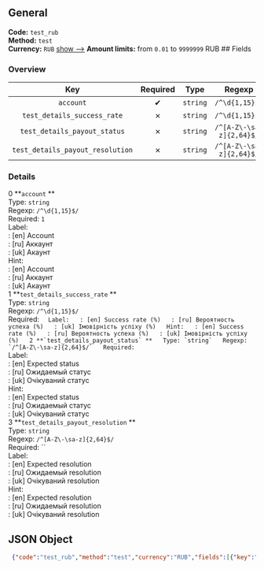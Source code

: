 ## General 
**Code:** `test_rub`  
**Method:** `test`  
**Currency:** `RUB` [show -->]() 
**Amount limits:** from `0.01`  to `9999999`  RUB ## Fields 
### Overview 
|Key|Required|Type|Regexp| 
|:---:|:---:|:---:|:---:| 
|`account` |✔ |`string` |`/^\d{1,15}$/` | 
|`test_details_success_rate` |✗ |`string` |`/^\d{1,15}$/` | 
|`test_details_payout_status` |✗ |`string` |`/^[A-Z\-\sa-z]{2,64}$/` | 
|`test_details_payout_resolution` |✗ |`string` |`/^[A-Z\-\sa-z]{2,64}$/` | 
 
### Details 
0 **`account` **  
Type: `string`  
Regexp: `/^\d{1,15}$/`  
Required: `1`  
Label:  
: [en] Account  
: [ru] Аккаунт  
: [uk] Акаунт  
Hint:  
: [en] Account  
: [ru] Аккаунт  
: [uk] Акаунт  
1 **`test_details_success_rate` **  
Type: `string`  
Regexp: `/^\d{1,15}$/`  
Required: ``  
Label:  
: [en] Success rate (%)  
: [ru] Вероятность успеха (%)  
: [uk] Імовірність успіху (%)  
Hint:  
: [en] Success rate (%)  
: [ru] Вероятность успеха (%)  
: [uk] Імовірність успіху (%)  
2 **`test_details_payout_status` **  
Type: `string`  
Regexp: `/^[A-Z\-\sa-z]{2,64}$/`  
Required: ``  
Label:  
: [en] Expected status  
: [ru] Ожидаемый статус  
: [uk] Очікуваний статус  
Hint:  
: [en] Expected status  
: [ru] Ожидаемый статус  
: [uk] Очікуваний статус  
3 **`test_details_payout_resolution` **  
Type: `string`  
Regexp: `/^[A-Z\-\sa-z]{2,64}$/`  
Required: ``  
Label:  
: [en] Expected resolution  
: [ru] Ожидаемый resolution  
: [uk] Очікуваний resolution  
Hint:  
: [en] Expected resolution  
: [ru] Ожидаемый resolution  
: [uk] Очікуваний resolution  
## JSON Object 
```json
 {"code":"test_rub","method":"test","currency":"RUB","fields":[{"key":"account","type":"string","method":"test","label":{"en":"Account","ru":"\u0410\u043a\u043a\u0430\u0443\u043d\u0442","uk":"\u0410\u043a\u0430\u0443\u043d\u0442"},"hint":{"en":"Account","ru":"\u0410\u043a\u043a\u0430\u0443\u043d\u0442","uk":"\u0410\u043a\u0430\u0443\u043d\u0442"},"regexp":"\/^\\d{1,15}$\/","required":true,"position":1},{"key":"test_details_success_rate","type":"string","label":{"en":"Success rate (%)","ru":"\u0412\u0435\u0440\u043e\u044f\u0442\u043d\u043e\u0441\u0442\u044c \u0443\u0441\u043f\u0435\u0445\u0430 (%)","uk":"\u0406\u043c\u043e\u0432\u0456\u0440\u043d\u0456\u0441\u0442\u044c \u0443\u0441\u043f\u0456\u0445\u0443 (%)"},"hint":{"en":"Success rate (%)","ru":"\u0412\u0435\u0440\u043e\u044f\u0442\u043d\u043e\u0441\u0442\u044c \u0443\u0441\u043f\u0435\u0445\u0430 (%)","uk":"\u0406\u043c\u043e\u0432\u0456\u0440\u043d\u0456\u0441\u0442\u044c \u0443\u0441\u043f\u0456\u0445\u0443 (%)"},"regexp":"\/^\\d{1,15}$\/","required":false,"position":2},{"key":"test_details_payout_status","type":"string","label":{"en":"Expected status","ru":"\u041e\u0436\u0438\u0434\u0430\u0435\u043c\u044b\u0439 \u0441\u0442\u0430\u0442\u0443\u0441","uk":"\u041e\u0447\u0456\u043a\u0443\u0432\u0430\u043d\u0438\u0439 \u0441\u0442\u0430\u0442\u0443\u0441"},"hint":{"en":"Expected status","ru":"\u041e\u0436\u0438\u0434\u0430\u0435\u043c\u044b\u0439 \u0441\u0442\u0430\u0442\u0443\u0441","uk":"\u041e\u0447\u0456\u043a\u0443\u0432\u0430\u043d\u0438\u0439 \u0441\u0442\u0430\u0442\u0443\u0441"},"regexp":"\/^[A-Z\\-\\sa-z]{2,64}$\/","required":false,"position":3},{"key":"test_details_payout_resolution","type":"string","label":{"en":"Expected resolution","ru":"\u041e\u0436\u0438\u0434\u0430\u0435\u043c\u044b\u0439 resolution","uk":"\u041e\u0447\u0456\u043a\u0443\u0432\u0430\u043d\u0438\u0439 resolution"},"hint":{"en":"Expected resolution","ru":"\u041e\u0436\u0438\u0434\u0430\u0435\u043c\u044b\u0439 resolution","uk":"\u041e\u0447\u0456\u043a\u0443\u0432\u0430\u043d\u0438\u0439 resolution"},"regexp":"\/^[A-Z\\-\\sa-z]{2,64}$\/","required":false,"position":4}],"amount_min":0.01,"amount_max":9999999}```  
